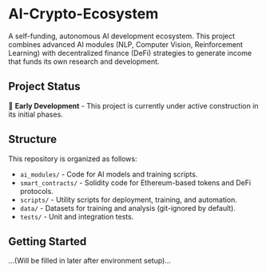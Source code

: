 # AI-Crypto-Ecosystem

A self-funding, autonomous AI development ecosystem. This project combines advanced AI modules (NLP, Computer Vision, Reinforcement Learning) with decentralized finance (DeFi) strategies to generate income that funds its own research and development.

## Project Status
🚧 **Early Development** - This project is currently under active construction in its initial phases.

## Structure
This repository is organized as follows:
*   `ai_modules/` - Code for AI models and training scripts.
*   `smart_contracts/` - Solidity code for Ethereum-based tokens and DeFi protocols.
*   `scripts/` - Utility scripts for deployment, training, and automation.
*   `data/` - Datasets for training and analysis (git-ignored by default).
*   `tests/` - Unit and integration tests.

## Getting Started
...(Will be filled in later after environment setup)...
